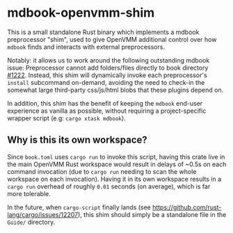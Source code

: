 # mdbook-openvmm-shim

This is a small standalone Rust binary which implements a mdbook preprocessor
"shim", used to give OpenVMM additional control over how `mdbook` finds and
interacts with external preprocessors.

Notably: it allows us to work around the following outstanding mdbook issue:
Preprocessor cannot add folders/files directly to book directory
[#1222](https://github.com/rust-lang/mdBook/issues/1222). Instead, this shim
will dynamically invoke each preprocessor's `install` subcommand on-demand,
avoiding the need to check-in the somewhat large third-party css/js/html blobs
that these plugins depend on.

In addition, this shim has the benefit of keeping the `mdbook` end-user
experience as vanilla as possible, without requiring a project-specific wrapper
script (e.g: `cargo xtask mdbook`).

## Why is this its own workspace?

Since `book.toml` uses `cargo run` to invoke this script, having this crate live
in the main OpenVMM Rust workspace would result in delays of ~0.5s on each
command invocation (due to `cargo run` needing to scan the whole workspace on
each invocation). Having it in its own workspace results in a `cargo run`
overhead of roughly `0.01` seconds (on average), which is far more tolerable.

In the future, when `cargo-script` finally lands (see
<https://github.com/rust-lang/cargo/issues/12207>), this shim should simply be a
standalone file in the `Guide/` directory.
